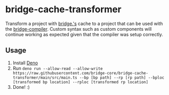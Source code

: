 # bridge-cache-transformer

Transform a project with [bridge.'s](https://bridge-core.github.io/) cache to a project that can be used with the [bridge-compiler](https://github.com/bridge-core/compiler). Custom syntax such as custom components will continue working as expected given that the compiler was setup correctly.

## Usage

1. Install [Deno](https://deno.land/)
2. Run `deno run --allow-read --allow-write https://raw.githubusercontent.com/bridge-core/bridge-cache-transformer/main/src/main.ts --bp [bp path] --rp [rp path] --bploc [transformed bp location] --rploc [transformed rp location]`
3. Done! :)
